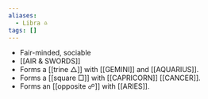 ```yaml
---
aliases:
  - Libra ♎︎
tags: []
---
```

- Fair-minded, sociable
- [[AIR & SWORDS]]
- Forms a [[trine △]] with [[GEMINI]] and [[AQUARIUS]].
- Forms a [[square □]] with [[CAPRICORN]] [[CANCER]].
- Forms an [[opposite ☍]] with [[ARIES]].
